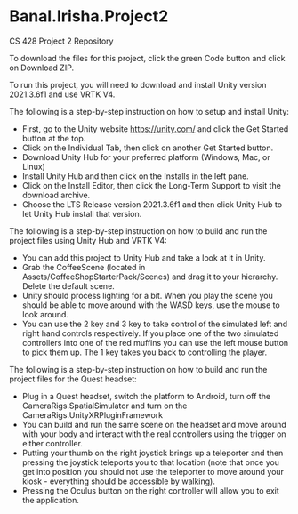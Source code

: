 # Banal.Irisha.Project2
CS 428 Project 2 Repository

To download the files for this project, click the green Code button and click on Download ZIP. 

To run this project, you will need to download and install Unity version 2021.3.6f1 and use VRTK V4.

The following is a step-by-step instruction on how to setup and install Unity: 
* First, go to the Unity website https://unity.com/ and click the Get Started button at the top.
* Click on the Individual Tab, then click on another Get Started button. 
* Download Unity Hub for your preferred platform (Windows, Mac, or Linux) 
* Install Unity Hub and then click on the Installs in the left pane. 
* Click on the Install Editor, then click the Long-Term Support to visit the download archive. 
* Choose the LTS Release version 2021.3.6f1 and then click Unity Hub to let Unity Hub install that version.

The following is a step-by-step instruction on how to build and run the project files using Unity Hub and VRTK V4: 
* You can add this project to Unity Hub and take a look at it in Unity. 
* Grab the CoffeeScene (located in Assets/CoffeeShopStarterPack/Scenes) and drag it to your hierarchy. Delete the default scene. 
* Unity should process lighting for a bit. When you play the scene you should be able to move around with the WASD keys, use the mouse to look around. 
* You can use the 2 key and 3 key to take control of the simulated left and right hand controls respectively. If you place one of the two simulated controllers into one of the red muffins you can use the left mouse button to pick them up. The 1 key takes you back to controlling the player.

The following is a step-by-step instruction on how to build and run the project files for the Quest headset:
* Plug in a Quest headset, switch the platform to Android, turn off the CameraRigs.SpatialSimulator and turn on the CameraRigs.UnityXRPluginFramework
* You can build and run the same scene on the headset and move around with your body and interact with the real controllers using the trigger on either controller. 
* Putting your thumb on the right joystick brings up a teleporter and then pressing the joystick teleports you to that location (note that once you get into position you should not use the teleporter to move around your kiosk - everything should be accessible by walking).
* Pressing the Oculus button on the right controller will allow you to exit the application.
